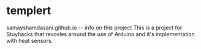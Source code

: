 # templert
samayshamdasani.github.io    -- info on this project
This is a project for Stuyhacks that revovles around the use of Arduino and it's implementation with heat sensors.

